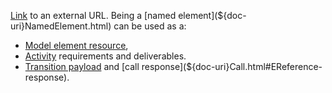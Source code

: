 [Link](${doc-uri}Link.html) to an external URL. 
Being a [named element](${doc-uri}NamedElement.html) can be used as a:

* [Model element resource](${doc-uri}ModelElement.html#EReference-resources), 
* [Activity](${doc-uri}Activity.html) requirements and deliverables.
* [Transition payload](${doc-uri}Transition.html#EReference-payload) and [call response](${doc-uri}Call.html#EReference-response).
